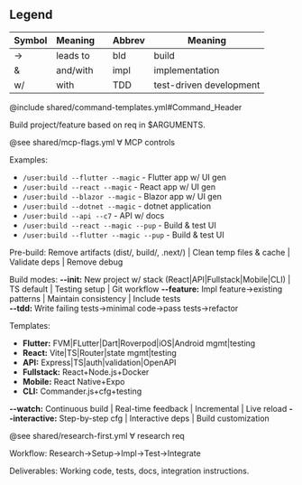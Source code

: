 ## Legend

| Symbol | Meaning  |     | Abbrev | Meaning                 |
| ------ | -------- | --- | ------ | ----------------------- |
| →      | leads to |     | bld    | build                   |
| &      | and/with |     | impl   | implementation          |
| w/     | with     |     | TDD    | test-driven development |

@include shared/command-templates.yml#Command_Header

Build project/feature based on req in $ARGUMENTS.

@see shared/mcp-flags.yml ∀ MCP controls

Examples:

- `/user:build --flutter --magic` - Flutter app w/ UI gen
- `/user:build --react --magic` - React app w/ UI gen
- `/user:build --blazor --magic` - Blazor app w/ UI gen
- `/user:build --dotnet --magic` - dotnet application
- `/user:build --api --c7` - API w/ docs
- `/user:build --react --magic --pup` - Build & test UI
- `/user:build --flutter --magic --pup` - Build & test UI

Pre-build: Remove artifacts (dist/, build/, .next/) | Clean temp files & cache | Validate deps | Remove debug

Build modes:
**--init:** New project w/ stack (React|API|Fullstack|Mobile|CLI) | TS default | Testing setup | Git workflow
**--feature:** Impl feature→existing patterns | Maintain consistency | Include tests  
**--tdd:** Write failing tests→minimal code→pass tests→refactor

Templates:

- **Flutter:** FVM|FLutter|Dart|Roverpod|iOS|Android mgmt|testing
- **React:** Vite|TS|Router|state mgmt|testing
- **API:** Express|TS|auth|validation|OpenAPI
- **Fullstack:** React+Node.js+Docker
- **Mobile:** React Native+Expo
- **CLI:** Commander.js+cfg+testing

**--watch:** Continuous build | Real-time feedback | Incremental | Live reload
**--interactive:** Step-by-step cfg | Interactive deps | Build customization

@see shared/research-first.yml ∀ research req

Workflow: Research→Setup→Impl→Test→Integrate

Deliverables: Working code, tests, docs, integration instructions.

